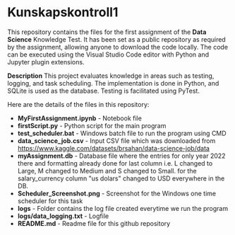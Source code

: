 # Kunskapskontroll1
This repository contains the files for the first assignment of the **Data Science** Knowledge Test. It has been set as a public repository as required by the assignment, allowing anyone to download the code locally. The code can be executed using the Visual Studio Code editor with Python and Jupyter plugin extensions.

**Description**
This project evaluates knowledge in areas such as testing, logging, and task scheduling. The implementation is done in Python, and SQLite is used as the database. Testing is facilitated using PyTest.

Here are the details of the files in this repository:  
- **MyFirstAssignment.ipynb** - Notebook file  
- **firstScript.py** - Python script for the main program  
- **test_scheduler.bat** - Windows batch file to run the program using CMD  
- **data_science_job.csv** - Input CSV file which was downloaded from https://www.kaggle.com/datasets/brsahan/data-science-job/data  
- **myAssignment.db** - Database file where the entries for only year 2022 there and formatting already done for last column i.e. L changed to Large, M changed to Medium and S changed to Small. for the salary_currency column "us dolars" changed to USD everywhere in the DB.
- **Scheduler_Screenshot.png** - Screenshot for the Windows one time scheduler for this task
- **logs** - Folder contains the log file created everytime we run the program
- **logs/data_logging.txt** - Logfile
- **README.md** - Readme file for this github repository 

